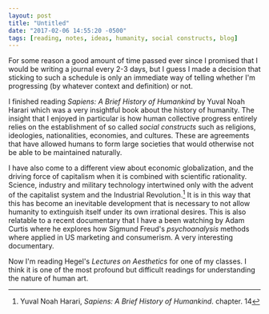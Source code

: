 ```yaml
---
layout: post
title: "Untitled"
date: "2017-02-06 14:55:20 -0500"
tags: [reading, notes, ideas, humanity, social constructs, blog]
---
```


For some reason a good amount of time passed ever since I promised that I would be writing a journal every 2-3 days, but I guess I made a decision that sticking to such a schedule is only an immediate way of telling whether I'm progressing (by whatever context and definition) or not.

I finished reading *Sapiens: A Brief History of Humankind* by Yuval Noah Harari which was a very insightful book about the history of humanity. The insight that I enjoyed in particular is how human collective progress entirely relies on the establishment of so called *social constructs* such as religions, ideologies, nationalities, economies, and cultures. These are agreements that have allowed humans to form large societies that would otherwise not be able to be maintained naturally.

I have also come to a different view about economic globalization, and the driving force of capitalism when it is combined with scientific rationality. Science, industry and military technology intertwined only with the advent of the capitalist system and the Industrial Revolution.[^358e5bf8] It is in this way that this has become an inevitable development that is necessary to not allow humanity to extinguish itself under its own irrational desires. This is also relatable to a recent documentary that I have a been watching by Adam Curtis where he explores how Sigmund Freud's *psychoanalysis* methods where applied in US marketing and consumerism. A very interesting documentary.

Now I'm reading Hegel's *Lectures on Aesthetics* for one of my classes. I think it is one of the most profound but difficult readings for understanding the nature of human art.

[^358e5bf8]: Yuval Noah Harari, *Sapiens: A Brief History of Humankind*. chapter. 14
